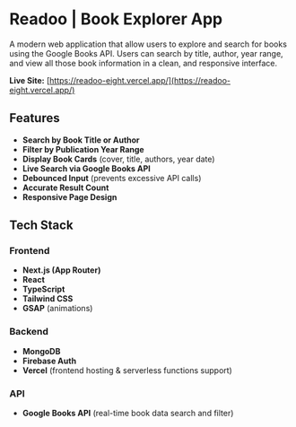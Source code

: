 # Readoo | Book Explorer App

A modern web application that allow users to explore and search for books using the Google Books API. Users can search by title, author, year range, and view all those book information in a clean, and responsive interface.

**Live Site:** [https://readoo-eight.vercel.app/](https://readoo-eight.vercel.app/)

## Features

- **Search by Book Title or Author**
- **Filter by Publication Year Range**
- **Display Book Cards** (cover, title, authors, year date)
- **Live Search via Google Books API**
- **Debounced Input** (prevents excessive API calls)
- **Accurate Result Count**
- **Responsive Page Design**

## Tech Stack

### Frontend

- **Next.js (App Router)**
- **React**
- **TypeScript**
- **Tailwind CSS**
- **GSAP** (animations)

### Backend

- **MongoDB**
- **Firebase Auth**
- **Vercel** (frontend hosting & serverless functions support)

### API

- **Google Books API** (real-time book data search and filter)
